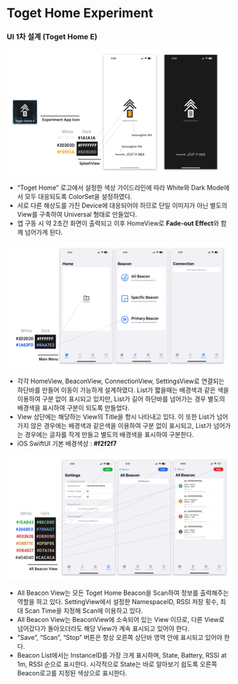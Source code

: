 # Toget Home Experiment

### UI 1차 설계 (Toget Home E)

![Design01](README/UI_11.png)

- “Toget Home” 로고에서 설정한 색상 가이드라인에 따라 White와 Dark Mode에서 모두 대응되도록 ColorSet을 설정하였다.
- 서로 다른 해상도를 가진 Device에 대응되어야 하므로 단일 이미지가 아닌 별도의 View를 구축하여 Universal 형태로 만들었다.
- 앱 구동 시 약 2초간 화면이 출력되고 이후 HomeView로 **Fade-out Effect**와 함께 넘어가게 된다.

![Design02](README/UI_12.png)

- 각각 HomeView, BeaconView, ConnectionView, SettingsView로 연결되는 하단바를 만들어 이동이 가능하게 설계하였다. List가 짧을때는 배경색과 같은 색을 이용하여 구분 없이 표시되고 있지만, List가 길어 하단바를 넘어가는 경우 별도의 배경색을 표시하여 구분이 되도록 만들었다.
- View 상단에는 해당하는 View의 Title을 항시 나타내고 있다. 이 또한 List가 넘어가지 않은 경우에는 배경색과 같은색을 이용하여 구분 없이 표시되고, List가 넘어가는 경우에는 글자를 작게 만들고 별도의 배경색을 표시하여 구분한다.
- iOS SwiftUI 기본 배경색상 : **#f2f2f7**

![Design03](README/UI_13.png)

- All Beacon View는 모든 Toget Home Beacon을 Scan하여 정보를 출력해주는 역할을 하고 있다. SettingView에서 설정한 NamespaceID, RSSI 저장 횟수, 최대 Scan Time을 지정해 Scan에 이용하고 있다.
- All Beacon View는 BeaconView에 소속되어 있는 View 이므로, 다른 View로 넘어갔다가 돌아오더라도 해당 View가 계속 표시되고 있어야 한다.
- “Save”, “Scan”, “Stop” 버튼은 항상 오른쪽 상단바 영역 안에 표시되고 있어야 한다.
- Beacon List에서는 InstanceID를 가장 크게 표시하며, State, Battery, RSSI at 1m, RSSI 순으로 표시한다. 시각적으로 State는 바로 알아보기 쉽도록 오른쪽 Beacon로고를 지정된 색상으로 표시한다.
